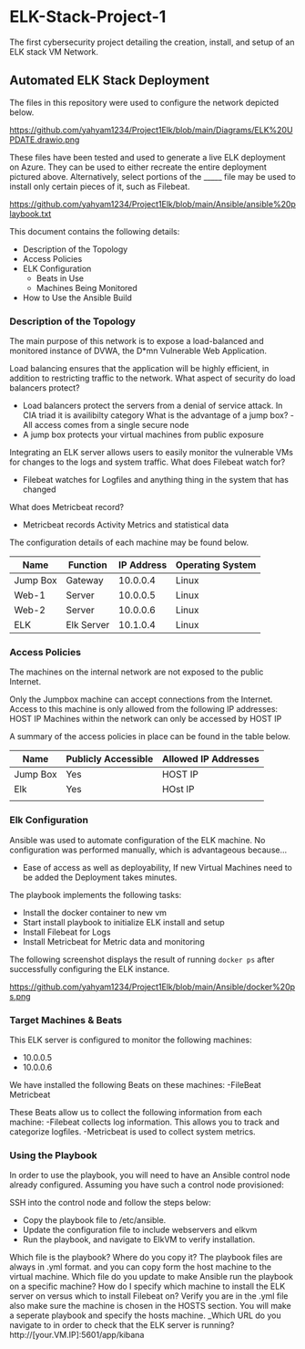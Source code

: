 # ELK-Stack-Project-1
The first cybersecurity project detailing the creation, install, and setup of an ELK stack VM Network.
## Automated ELK Stack Deployment

The files in this repository were used to configure the network depicted below.

https://github.com/yahyam1234/Project1Elk/blob/main/Diagrams/ELK%20UPDATE.drawio.png

These files have been tested and used to generate a live ELK deployment on Azure. They can be used to either recreate the entire deployment pictured above. Alternatively, select portions of the _____ file may be used to install only certain pieces of it, such as Filebeat.

 https://github.com/yahyam1234/Project1Elk/blob/main/Ansible/ansible%20playbook.txt

This document contains the following details:
- Description of the Topology
- Access Policies
- ELK Configuration
  - Beats in Use
  - Machines Being Monitored
- How to Use the Ansible Build


### Description of the Topology

The main purpose of this network is to expose a load-balanced and monitored instance of DVWA, the D*mn Vulnerable Web Application.

Load balancing ensures that the application will be highly efficient, in addition to restricting traffic to the network.
What aspect of security do load balancers protect?
- Load balancers protect the servers from a denial of service attack. In CIA triad it is availibilty category
What is the advantage of a jump box?
-All access comes from a single secure node
- A jump box protects your virtual machines from public exposure

Integrating an ELK server allows users to easily monitor the vulnerable VMs for changes to the logs and system traffic.
What does Filebeat watch for?
- Filebeat watches for Logfiles and anything thing in the system that has changed

What does Metricbeat record?
- Metricbeat records Activity Metrics and statistical data

The configuration details of each machine may be found below.


| Name     | Function | IP Address | Operating System |
|----------|----------|------------|------------------|
| Jump Box | Gateway  | 10.0.0.4   | Linux            |
| Web-1    | Server   | 10.0.0.5   | Linux            |
| Web-2    | Server   | 10.0.0.6   | Linux            |
| ELK      |Elk Server| 10.1.0.4   | Linux            |

### Access Policies

The machines on the internal network are not exposed to the public Internet. 

Only the Jumpbox machine can accept connections from the Internet. Access to this machine is only allowed from the following IP addresses: HOST IP
Machines within the network can only be accessed by HOST IP

A summary of the access policies in place can be found in the table below.

| Name     | Publicly Accessible | Allowed IP Addresses |
|----------|---------------------|----------------------|
| Jump Box | Yes                 | HOST IP               |
| Elk      | Yes                 | HOst IP               |
|          |                     |                      |

### Elk Configuration

Ansible was used to automate configuration of the ELK machine. No configuration was performed manually, which is advantageous because...
- Ease of access as well as deployability, If new Virtual Machines need to be added the Deployment takes minutes.

The playbook implements the following tasks:
- Install the docker container to new vm
- Start install playbook to initialize ELK install and setup
- Install Filebeat for Logs
- Install Metricbeat for Metric data and monitoring


The following screenshot displays the result of running `docker ps` after successfully configuring the ELK instance.

https://github.com/yahyam1234/Project1Elk/blob/main/Ansible/docker%20ps.png

### Target Machines & Beats
This ELK server is configured to monitor the following machines:
- 10.0.0.5
- 10.0.0.6

We have installed the following Beats on these machines:
-FileBeat
Metricbeat

These Beats allow us to collect the following information from each machine:
-Filebeat collects log information. This allows you to track and categorize logfiles.
-Metricbeat is used to collect system metrics.
### Using the Playbook
In order to use the playbook, you will need to have an Ansible control node already configured. Assuming you have such a control node provisioned: 

SSH into the control node and follow the steps below:
- Copy the playbook file to /etc/ansible.
- Update the configuration file to include webservers and elkvm
- Run the playbook, and navigate to ElkVM to verify installation.

Which file is the playbook? Where do you copy it? 
The playbook files are always in .yml format. and you can copy form the host machine to the virtual machine.
Which file do you update to make Ansible run the playbook on a specific machine? How do I specify which machine to install the ELK server on versus which to install Filebeat on? 
Verify you are in the .yml file also make sure the machine is chosen in the HOSTS section. You will make a seperate playbook and specify the hosts machine.
_Which URL do you navigate to in order to check that the ELK server is running? http://[your.VM.IP]:5601/app/kibana


